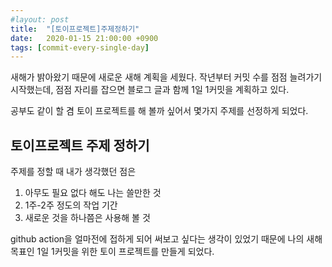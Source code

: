```yaml
---
#layout: post
title:  "[토이프로젝트]주제정하기"
date:   2020-01-15 21:00:00 +0900
tags: [commit-every-single-day]
---
```


새해가 밝아왔기 때문에 새로운 새해 계획을 세웠다.
작년부터 커밋 수를 점점 늘려가기 시작했는데, 점점 자리를 잡으면 블로그 글과 함께 1일 1커밋을 계획하고 있다.

공부도 같이 할 겸 토이 프로젝트를 해 볼까 싶어서 몇가지 주제를 선정하게 되었다.

## 토이프로젝트 주제 정하기
주제를 정할 때 내가 생각했던 점은

1. 아무도 필요 없다 해도 나는 쓸만한 것
2. 1주-2주 정도의 작업 기간
3. 새로운 것을 하나쯤은 사용해 볼 것

github action을 얼마전에 접하게 되어 써보고 싶다는 생각이 있었기 때문에 
나의 새해 목표인 1일 1커밋을 위한 토이 프로젝트를 만들게 되었다.